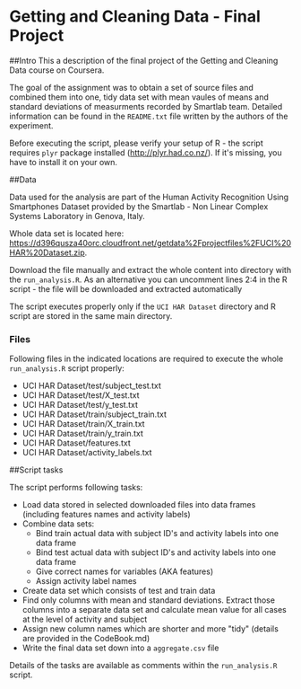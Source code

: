 Getting and Cleaning Data - Final Project
===================

##Intro
This a description of the final project of the Getting and Cleaning Data course on Coursera.

The goal of the assignment was to obtain a set of source files and combined them into one, tidy data set with mean vaules of means and standard deviations of measurments recorded by Smartlab team. Detailed information can be found in the `README.txt` file written by the authors of the experiment.

Before executing the script, please verify your setup of R - the script requires `plyr` package installed (http://plyr.had.co.nz/). If it's missing, you have to install it on your own.

##Data

Data used for the analysis are part of the Human Activity Recognition Using Smartphones Dataset provided by the Smartlab - Non Linear Complex Systems Laboratory in Genova, Italy.

Whole data set is located here: https://d396qusza40orc.cloudfront.net/getdata%2Fprojectfiles%2FUCI%20HAR%20Dataset.zip.

Download the file manually and extract the whole content into directory with the `run_analysis.R`. As an alternative you can uncomment lines 2:4 in the R script - the file will be downloaded and extracted automatically

The script executes properly only if the `UCI HAR Dataset` directory and R script are stored in the same main directory.

### Files
Following files in the indicated locations are required to execute the whole `run_analysis.R` script properly:
* UCI HAR Dataset/test/subject_test.txt
* UCI HAR Dataset/test/X_test.txt
* UCI HAR Dataset/test/y_test.txt
* UCI HAR Dataset/train/subject_train.txt
* UCI HAR Dataset/train/X_train.txt
* UCI HAR Dataset/train/y_train.txt
* UCI HAR Dataset/features.txt
* UCI HAR Dataset/activity_labels.txt

##Script tasks

The script performs following tasks:
* Load data stored in selected downloaded files into data frames (including features names and activity labels)
* Combine data sets:
  + Bind train actual data with subject ID's and activity labels into one data frame
  + Bind test actual data with subject ID's and activity labels into one data frame
  + Give correct names for variables (AKA features)
  + Assign activity label names
* Create data set which consists of test and train data
* Find only columns with mean and standard deviations. Extract those columns into a separate data set and calculate mean value for all cases at the level of activity and subject
* Assign new column names which are shorter and more "tidy" (details are provided in the CodeBook.md)
* Write the final data set down into a `aggregate.csv` file

Details of the tasks are available as comments within the `run_analysis.R` script.